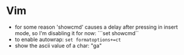 Vim
====

* for some reason 'showcmd' causes a delay after pressing <Escape> in insert
  mode, so I'm disabling it for now: ```set showcmd``
* to enable autowrap: ```set formatoptions+=ct```
* show the ascii value of a char: "ga"
